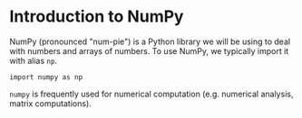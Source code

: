 # Introduction to NumPy

NumPy (pronounced "num-pie") is a Python library we will be using to deal with numbers and arrays of numbers. To use NumPy, we typically import it with alias `np`.

```
import numpy as np
```

`numpy` is frequently used for numerical computation (e.g. numerical analysis, matrix computations). 



